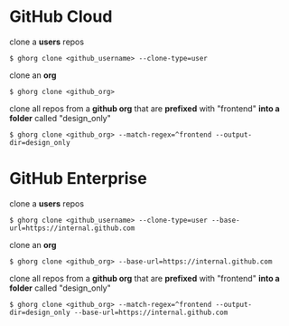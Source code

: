 # GitHub Cloud

clone a **users** repos

```
$ ghorg clone <github_username> --clone-type=user
```

clone an **org**

```
$ ghorg clone <github_org>
```

clone all repos from a **github org** that are **prefixed** with "frontend" **into a folder** called "design_only"

```
$ ghorg clone <github_org> --match-regex=^frontend --output-dir=design_only
```

# GitHub Enterprise

clone a **users** repos

```
$ ghorg clone <github_username> --clone-type=user --base-url=https://internal.github.com
```

clone an **org**

```
$ ghorg clone <github_org> --base-url=https://internal.github.com
```

clone all repos from a **github org** that are **prefixed** with "frontend" **into a folder** called "design_only"

```
$ ghorg clone <github_org> --match-regex=^frontend --output-dir=design_only --base-url=https://internal.github.com
```
